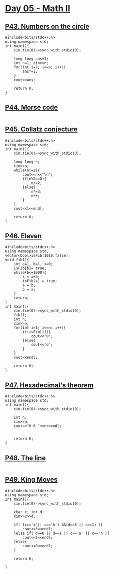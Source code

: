 # [Day 05 - Math II](https://codeforces.com/group/yg7WhsFsAp/contest/355498)


## [P43. Numbers on the circle](https://codeforces.com/group/yg7WhsFsAp/contest/355498/problem/P43)

```
#include<bits/stdc++.h>
using namespace std;
int main(){
    cin.tie(0)->sync_with_stdio(0);
    
    long long ans=1;
    int n=1; cin>>n;
    for(int i=2; i<=n; i++){
        ans*=i;
    }
    cout<<ans;
    
    return 0;
}
```


## [P44. Morse code](https://codeforces.com/group/yg7WhsFsAp/contest/355498/problem/P44)

```

```


## [P45. Collatz conjecture](https://codeforces.com/group/yg7WhsFsAp/contest/355498/problem/P45)

```
#include<bits/stdc++.h>
using namespace std;
int main(){
    cin.tie(0)->sync_with_stdio(0);
    
    long long n;
    cin>>n;
    while(n!=1){
        cout<<n<<"\n";
        if(n%2==0){
            n/=2;
        }else{
            n*=3;
            n++;
        }
    }
    cout<<1<<endl;
    
    return 0;
}
```


## [P46. Eleven](https://codeforces.com/group/yg7WhsFsAp/contest/355498/problem/P46)

```
#include<bits/stdc++.h>
using namespace std;
vector<bool>isFib(1010,false);
void fib(){
    int a=1, b=1, x=0;
    isFib[b]= true;
    while(b<=1000){
        x = a+b;
        isFib[x] = true;
        a = b;
        b = x;
    }
    return;
}
int main(){
    cin.tie(0)->sync_with_stdio(0);
    fib();
    int n;
    cin>>n;
    for(int i=1; i<=n; i++){
        if(isFib[i]){
            cout<<'O';
        }else{
            cout<<'o';
        }
    }
    cout<<endl;
    
    return 0;
}
```


## [P47. Hexadecimal's theorem](https://codeforces.com/group/yg7WhsFsAp/contest/355498/problem/P47)

```
#include<bits/stdc++.h>
using namespace std;
int main(){
    cin.tie(0)->sync_with_stdio(0);
    
    int n;
    cin>>n;
    cout<<"0 0 "<<n<<endl;
    
    
    return 0;
}
```


## [P48. The line](https://codeforces.com/group/yg7WhsFsAp/contest/355498/problem/P48)

```

```


## [P49. King Moves](https://codeforces.com/group/yg7WhsFsAp/contest/355498/problem/P49)

```
#include<bits/stdc++.h>
using namespace std;
int main(){
    cin.tie(0)->sync_with_stdio(0);
    
    char c; int d;
    cin>>c>>d;
    
    if( (c=='a'|| c=='h') &&(d==8 || d==1) ){
        cout<<3<<endl;
    }else if( d==8 || d==1 || c=='a' || c=='h'){
        cout<<5<<endl;
    }else{
        cout<<8<<endl;
    }
    
    return 0;
    
}
```


## [](https://codeforces.com/group/yg7WhsFsAp/contest/355498/problem/P50)

```

```



